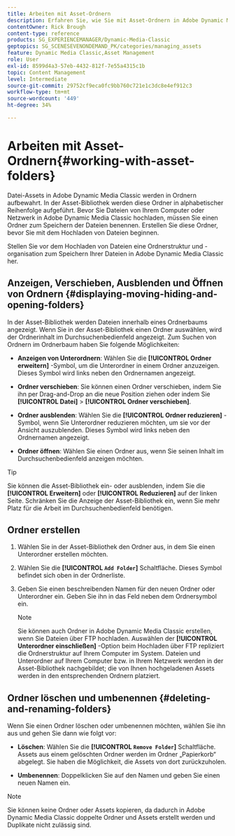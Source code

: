 ```yaml
---
title: Arbeiten mit Asset-Ordnern
description: Erfahren Sie, wie Sie mit Asset-Ordnern in Adobe Dynamic Media Classic arbeiten.
contentOwner: Rick Brough
content-type: reference
products: SG_EXPERIENCEMANAGER/Dynamic-Media-Classic
geptopics: SG_SCENESEVENONDEMAND_PK/categories/managing_assets
feature: Dynamic Media Classic,Asset Management
role: User
exl-id: 8599d4a3-57eb-4432-812f-7e55a4315c1b
topic: Content Management
level: Intermediate
source-git-commit: 29752cf9eca0fc9bb760c721e1c3dc8e4ef912c3
workflow-type: tm+mt
source-wordcount: '449'
ht-degree: 34%

---
```


# Arbeiten mit Asset-Ordnern{#working-with-asset-folders}

Datei-Assets in Adobe Dynamic Media Classic werden in Ordnern aufbewahrt. In der Asset-Bibliothek werden diese Ordner in alphabetischer Reihenfolge aufgeführt. Bevor Sie Dateien von Ihrem Computer oder Netzwerk in Adobe Dynamic Media Classic hochladen, müssen Sie einen Ordner zum Speichern der Dateien benennen. Erstellen Sie diese Ordner, bevor Sie mit dem Hochladen von Dateien beginnen.

Stellen Sie vor dem Hochladen von Dateien eine Ordnerstruktur und -organisation zum Speichern Ihrer Dateien in Adobe Dynamic Media Classic her.

## Anzeigen, Verschieben, Ausblenden und Öffnen von Ordnern {#displaying-moving-hiding-and-opening-folders}

In der Asset-Bibliothek werden Dateien innerhalb eines Ordnerbaums angezeigt. Wenn Sie in der Asset-Bibliothek einen Ordner auswählen, wird der Ordnerinhalt im Durchsuchenbedienfeld angezeigt. Zum Suchen von Ordnern im Ordnerbaum haben Sie folgende Möglichkeiten:

* **Anzeigen von Unterordnern**: Wählen Sie die **[!UICONTROL Ordner erweitern]** -Symbol, um die Unterordner in einem Ordner anzuzeigen. Dieses Symbol wird links neben den Ordnernamen angezeigt.

* **Ordner verschieben**: Sie können einen Ordner verschieben, indem Sie ihn per Drag-and-Drop an die neue Position ziehen oder indem Sie **[!UICONTROL Datei]** > **[!UICONTROL Ordner verschieben]**.

* **Ordner ausblenden**: Wählen Sie die **[!UICONTROL Ordner reduzieren]** -Symbol, wenn Sie Unterordner reduzieren möchten, um sie vor der Ansicht auszublenden. Dieses Symbol wird links neben den Ordnernamen angezeigt.

* **Ordner öffnen**: Wählen Sie einen Ordner aus, wenn Sie seinen Inhalt im Durchsuchenbedienfeld anzeigen möchten.

>[!TIP]
>
>Sie können die Asset-Bibliothek ein- oder ausblenden, indem Sie die **[!UICONTROL Erweitern]** oder **[!UICONTROL Reduzieren]** auf der linken Seite. Schränken Sie die Anzeige der Asset-Bibliothek ein, wenn Sie mehr Platz für die Arbeit im Durchsuchenbedienfeld benötigen.

## Ordner erstellen

1. Wählen Sie in der Asset-Bibliothek den Ordner aus, in dem Sie einen Unterordner erstellen möchten.
1. Wählen Sie die **[!UICONTROL `Add Folder`]** Schaltfläche. Dieses Symbol befindet sich oben in der Ordnerliste.
1. Geben Sie einen beschreibenden Namen für den neuen Ordner oder Unterordner ein. Geben Sie ihn in das Feld neben dem Ordnersymbol ein.

   >[!NOTE]
   >
   >Sie können auch Ordner in Adobe Dynamic Media Classic erstellen, wenn Sie Dateien über FTP hochladen. Auswählen der **[!UICONTROL Unterordner einschließen]** -Option beim Hochladen über FTP repliziert die Ordnerstruktur auf Ihrem Computer im System. Dateien und Unterordner auf Ihrem Computer bzw. in Ihrem Netzwerk werden in der Asset-Bibliothek nachgebildet; die von Ihnen hochgeladenen Assets werden in den entsprechenden Ordnern platziert.

## Ordner löschen und umbenennen {#deleting-and-renaming-folders}

Wenn Sie einen Ordner löschen oder umbenennen möchten, wählen Sie ihn aus und gehen Sie dann wie folgt vor:

* **Löschen**: Wählen Sie die **[!UICONTROL `Remove Folder`]** Schaltfläche. Assets aus einem gelöschten Ordner werden im Ordner „Papierkorb“ abgelegt. Sie haben die Möglichkeit, die Assets von dort zurückzuholen.

* **Umbenennen**: Doppelklicken Sie auf den Namen und geben Sie einen neuen Namen ein.

>[!NOTE]
>
>Sie können keine Ordner oder Assets kopieren, da dadurch in Adobe Dynamic Media Classic doppelte Ordner und Assets erstellt werden und Duplikate nicht zulässig sind.
